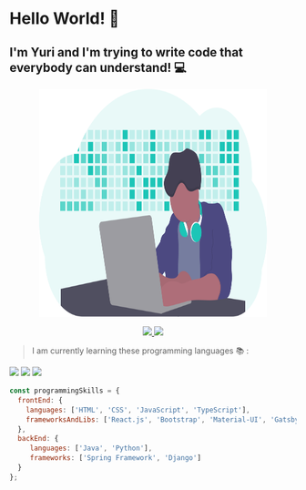 # Hello World! 👋

## I'm Yuri and I'm trying to write code that everybody can understand! 💻

<p align="center">
   <img src="./assets/dev.svg" alt="dev image" width="400" height="400">
</p>

<p align="center">
   <a href="https://www.linkedin.com/in/yuri-flores-53b2b41a4" >
   <img src="https://img.shields.io/badge/-YuriFlores-008B8B?style=flat&logo=Linkedin&logoColor=white">
   </a>
   <a href="mailto:yuriflores2012@gmail.com" >
   <img src="https://img.shields.io/badge/Gmail--green?logo=gmail&logoColor=red&style=social">
   </a>
</p>

> I am currently learning these programming languages 📚 :

<img src="https://img.shields.io/badge/-JavaScript-1C1C1C?style=flat&logo=Javascript&logoColor=yellow">

<img src="https://img.shields.io/badge/-Java-1C1C1C?style=flat&logo=Java&logoColor=red">

<img src="https://img.shields.io/badge/-Python-1C1C1C?style=flat&logo=Python&logoColor=blue">

```javascript
const programmingSkills = {
  frontEnd: {
    languages: ['HTML', 'CSS', 'JavaScript', 'TypeScript'],
    frameworksAndLibs: ['React.js', 'Bootstrap', 'Material-UI', 'Gatsby'],
  },
  backEnd: {
     languages: ['Java', 'Python'],
     frameworks: ['Spring Framework', 'Django']
  }
};
```
